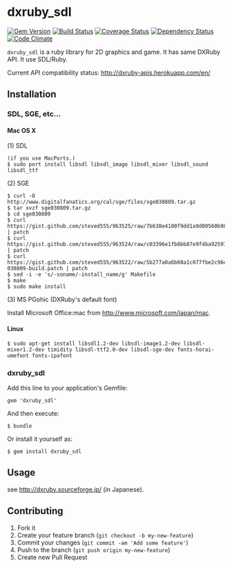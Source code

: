 # dxruby_sdl

[![Gem Version](https://badge.fury.io/rb/dxruby_sdl.png)](http://badge.fury.io/rb/dxruby_sdl)
[![Build Status](https://travis-ci.org/smalruby/dxruby_sdl.svg?branch=master)](https://travis-ci.org/smalruby/dxruby_sdl)
[![Coverage Status](https://coveralls.io/repos/smalruby/dxruby_sdl/badge.png?branch=master)](https://coveralls.io/r/smalruby/dxruby_sdl?branch=master)
[![Dependency Status](https://gemnasium.com/smalruby/dxruby_sdl.png)](https://gemnasium.com/smalruby/dxruby_sdl)
[![Code Climate](https://codeclimate.com/github/smalruby/dxruby_sdl.png)](https://codeclimate.com/github/smalruby/dxruby_sdl)

`dxruby_sdl` is a ruby library for 2D graphics and game. It has same
DXRuby API. It use SDL/Ruby.

Current API compatibility status: http://dxruby-apis.herokuapp.com/en/

## Installation

### SDL, SGE, etc...

#### Mac OS X

(1) SDL

```
(if you use MacPorts.)
$ sudo port install libsdl libsdl_image libsdl_mixer libsdl_sound libsdl_ttf
```

(2) SGE

```
$ curl -O http://www.digitalfanatics.org/cal/sge/files/sge030809.tar.gz
$ tar xvzf sge030809.tar.gz
$ cd sge030809
$ curl https://gist.github.com/steved555/963525/raw/7b638e4100f9dd1a9d00560b98ea2ddd4375b2b0/sge_030809_freetype.patch | patch
$ curl https://gist.github.com/steved555/963524/raw/c03396e1fb8bb87e9f4ba92597d087f730c6c48b/sge_030809_cmap.patch | patch
$ curl https://gist.github.com/steved555/963522/raw/5b277a0a6b08a1c077fbe2c96eead4ef1d761856/sge-030809-build.patch | patch
$ sed -i -e 's/-soname/-install_name/g' Makefile
$ make
$ sudo make install
```

(3) MS PGohic (DXRuby's default font)

Install Microsoft Office:mac from http://www.microsoft.com/japan/mac.

#### Linux

```
$ sudo apt-get install libsdl1.2-dev libsdl-image1.2-dev libsdl-mixer1.2-dev timidity libsdl-ttf2.0-dev libsdl-sge-dev fonts-horai-umefont fonts-ipafont
```

### dxruby_sdl

Add this line to your application's Gemfile:

```
gem 'dxruby_sdl'
```

And then execute:

```
$ bundle
```

Or install it yourself as:

```
$ gem install dxruby_sdl
```

## Usage

see http://dxruby.sourceforge.jp/ (in Japanese).

## Contributing

1. Fork it
2. Create your feature branch (`git checkout -b my-new-feature`)
3. Commit your changes (`git commit -am 'Add some feature'`)
4. Push to the branch (`git push origin my-new-feature`)
5. Create new Pull Request

